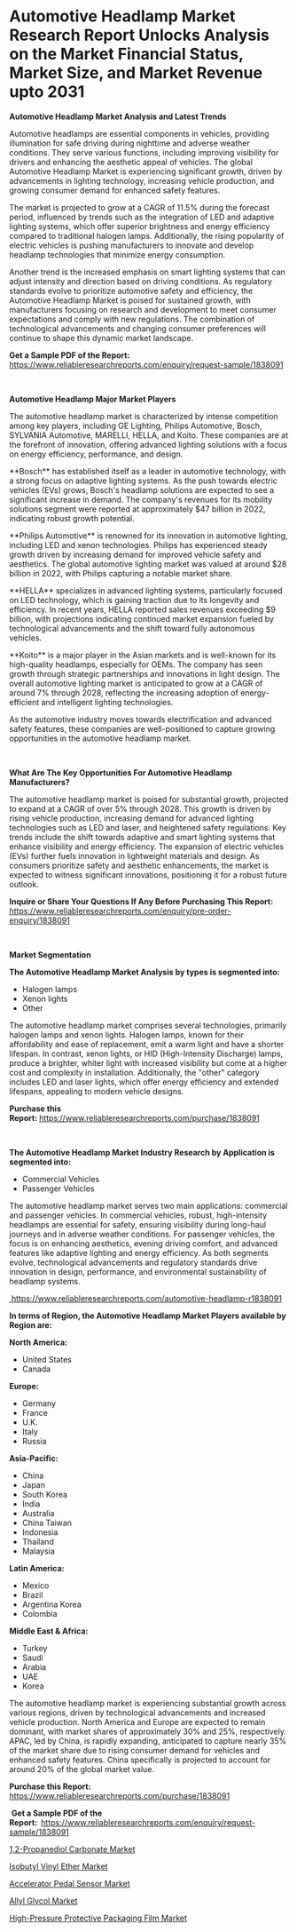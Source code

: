 <p><h1>Automotive Headlamp Market Research Report Unlocks Analysis on the Market Financial Status, Market Size, and Market Revenue upto 2031</h1></p><p><strong>Automotive Headlamp Market Analysis and Latest Trends</strong></p>
<p><p>Automotive headlamps are essential components in vehicles, providing illumination for safe driving during nighttime and adverse weather conditions. They serve various functions, including improving visibility for drivers and enhancing the aesthetic appeal of vehicles. The global Automotive Headlamp Market is experiencing significant growth, driven by advancements in lighting technology, increasing vehicle production, and growing consumer demand for enhanced safety features.</p><p>The market is projected to grow at a CAGR of 11.5% during the forecast period, influenced by trends such as the integration of LED and adaptive lighting systems, which offer superior brightness and energy efficiency compared to traditional halogen lamps. Additionally, the rising popularity of electric vehicles is pushing manufacturers to innovate and develop headlamp technologies that minimize energy consumption. </p><p>Another trend is the increased emphasis on smart lighting systems that can adjust intensity and direction based on driving conditions. As regulatory standards evolve to prioritize automotive safety and efficiency, the Automotive Headlamp Market is poised for sustained growth, with manufacturers focusing on research and development to meet consumer expectations and comply with new regulations. The combination of technological advancements and changing consumer preferences will continue to shape this dynamic market landscape.</p></p>
<p><strong>Get a Sample PDF of the Report:&nbsp;</strong> <a href="https://www.reliableresearchreports.com/enquiry/request-sample/1838091?utm_campaign=1635&utm_medium=2&utm_source=Github&utm_content=ia&utm_term=02112024&utm_id=automotive-headlamp">https://www.reliableresearchreports.com/enquiry/request-sample/1838091</a></p>
<p>&nbsp;</p>
<p><strong>Automotive Headlamp Major Market Players</strong></p>
<p><p>The automotive headlamp market is characterized by intense competition among key players, including GE Lighting, Philips Automotive, Bosch, SYLVANIA Automotive, MARELLI, HELLA, and Koito. These companies are at the forefront of innovation, offering advanced lighting solutions with a focus on energy efficiency, performance, and design.</p><p>**Bosch** has established itself as a leader in automotive technology, with a strong focus on adaptive lighting systems. As the push towards electric vehicles (EVs) grows, Bosch's headlamp solutions are expected to see a significant increase in demand. The company's revenues for its mobility solutions segment were reported at approximately $47 billion in 2022, indicating robust growth potential.</p><p>**Philips Automotive** is renowned for its innovation in automotive lighting, including LED and xenon technologies. Philips has experienced steady growth driven by increasing demand for improved vehicle safety and aesthetics. The global automotive lighting market was valued at around $28 billion in 2022, with Philips capturing a notable market share.</p><p>**HELLA** specializes in advanced lighting systems, particularly focused on LED technology, which is gaining traction due to its longevity and efficiency. In recent years, HELLA reported sales revenues exceeding $9 billion, with projections indicating continued market expansion fueled by technological advancements and the shift toward fully autonomous vehicles.</p><p>**Koito** is a major player in the Asian markets and is well-known for its high-quality headlamps, especially for OEMs. The company has seen growth through strategic partnerships and innovations in light design. The overall automotive lighting market is anticipated to grow at a CAGR of around 7% through 2028, reflecting the increasing adoption of energy-efficient and intelligent lighting technologies.</p><p>As the automotive industry moves towards electrification and advanced safety features, these companies are well-positioned to capture growing opportunities in the automotive headlamp market.</p></p>
<p>&nbsp;</p>
<p><strong>What Are The Key Opportunities For Automotive Headlamp Manufacturers?</strong></p>
<p><p>The automotive headlamp market is poised for substantial growth, projected to expand at a CAGR of over 5% through 2028. This growth is driven by rising vehicle production, increasing demand for advanced lighting technologies such as LED and laser, and heightened safety regulations. Key trends include the shift towards adaptive and smart lighting systems that enhance visibility and energy efficiency. The expansion of electric vehicles (EVs) further fuels innovation in lightweight materials and design. As consumers prioritize safety and aesthetic enhancements, the market is expected to witness significant innovations, positioning it for a robust future outlook.</p></p>
<p><strong>Inquire or Share Your Questions If Any Before Purchasing This Report:</strong> <a href="https://www.reliableresearchreports.com/enquiry/pre-order-enquiry/1838091?utm_campaign=1635&utm_medium=2&utm_source=Github&utm_content=ia&utm_term=02112024&utm_id=automotive-headlamp">https://www.reliableresearchreports.com/enquiry/pre-order-enquiry/1838091</a></p>
<p>&nbsp;</p>
<p><strong>Market Segmentation</strong></p>
<p><strong>The Automotive Headlamp Market Analysis by types is segmented into:</strong></p>
<p><ul><li>Halogen lamps</li><li>Xenon lights</li><li>Other</li></ul></p>
<p><p>The automotive headlamp market comprises several technologies, primarily halogen lamps and xenon lights. Halogen lamps, known for their affordability and ease of replacement, emit a warm light and have a shorter lifespan. In contrast, xenon lights, or HID (High-Intensity Discharge) lamps, produce a brighter, whiter light with increased visibility but come at a higher cost and complexity in installation. Additionally, the "other" category includes LED and laser lights, which offer energy efficiency and extended lifespans, appealing to modern vehicle designs.</p></p>
<p><strong>Purchase this Report:&nbsp;</strong><a href="https://www.reliableresearchreports.com/purchase/1838091?utm_campaign=1635&utm_medium=2&utm_source=Github&utm_content=ia&utm_term=02112024&utm_id=automotive-headlamp">https://www.reliableresearchreports.com/purchase/1838091</a></p>
<p>&nbsp;</p>
<p><strong>The Automotive Headlamp Market Industry Research by Application is segmented into:</strong></p>
<p><ul><li>Commercial Vehicles</li><li>Passenger Vehicles</li></ul></p>
<p><p>The automotive headlamp market serves two main applications: commercial and passenger vehicles. In commercial vehicles, robust, high-intensity headlamps are essential for safety, ensuring visibility during long-haul journeys and in adverse weather conditions. For passenger vehicles, the focus is on enhancing aesthetics, evening driving comfort, and advanced features like adaptive lighting and energy efficiency. As both segments evolve, technological advancements and regulatory standards drive innovation in design, performance, and environmental sustainability of headlamp systems.</p></p>
<p><a href="https://www.reliableresearchreports.com/automotive-headlamp-r1838091?utm_campaign=1635&utm_medium=2&utm_source=Github&utm_content=ia&utm_term=02112024&utm_id=automotive-headlamp">&nbsp;https://www.reliableresearchreports.com/automotive-headlamp-r1838091</a></p>
<p><strong>In terms of Region, the Automotive Headlamp Market Players available by Region are:</strong></p>
<p>
    <p> <strong> North America: </strong>
        <ul>
            <li>United States</li>
            <li>Canada</li>
        </ul>
        </p> 
    <p> <strong> Europe: </strong>
        <ul>
            <li>Germany</li>
            <li>France</li>
            <li>U.K.</li>
            <li>Italy</li>
            <li>Russia</li>
        </ul>
        </p> 
    <p> <strong> Asia-Pacific: </strong>
        <ul>
            <li>China</li>
            <li>Japan</li>
            <li>South Korea</li>
            <li>India</li>
            <li>Australia</li>
            <li>China Taiwan</li>
            <li>Indonesia</li>
            <li>Thailand</li>
            <li>Malaysia</li>
        </ul>
        </p> 
    <p> <strong> Latin America: </strong>
        <ul>
            <li>Mexico</li>
            <li>Brazil</li>
            <li>Argentina Korea</li>
            <li>Colombia</li>
        </ul>
        </p> 
    <p> <strong> Middle East & Africa: </strong>
        <ul>
            <li>Turkey</li>
            <li>Saudi</li>
            <li>Arabia</li>
            <li>UAE</li>
            <li>Korea</li>
        </ul>
    </p>
    </p>
<p><p>The automotive headlamp market is experiencing substantial growth across various regions, driven by technological advancements and increased vehicle production. North America and Europe are expected to remain dominant, with market shares of approximately 30% and 25%, respectively. APAC, led by China, is rapidly expanding, anticipated to capture nearly 35% of the market share due to rising consumer demand for vehicles and enhanced safety features. China specifically is projected to account for around 20% of the global market value.</p></p>
<p><strong>Purchase this Report: </strong><a href="https://www.reliableresearchreports.com/purchase/1838091?utm_campaign=1635&utm_medium=2&utm_source=Github&utm_content=ia&utm_term=02112024&utm_id=automotive-headlamp">https://www.reliableresearchreports.com/purchase/1838091</a></p>
<p>&nbsp;<strong>Get a Sample PDF of the Report:&nbsp;&nbsp;</strong><a href="https://www.reliableresearchreports.com/enquiry/request-sample/1838091?utm_campaign=1635&utm_medium=2&utm_source=Github&utm_content=ia&utm_term=02112024&utm_id=automotive-headlamp">https://www.reliableresearchreports.com/enquiry/request-sample/1838091</a></p>
<p><strong></strong></p>
<p><p><a href="https://www.linkedin.com/pulse/global-12-propanediol-carbonate-market-focus-product-type-itype-qanbf?utm_campaign=1635&utm_medium=2&utm_source=Github&utm_content=ia&utm_term=02112024&utm_id=automotive-headlamp">1,2-Propanediol Carbonate Market</a></p><p><a href="https://www.linkedin.com/pulse/isobutyl-vinyl-ether-market-outlook-current-assessment-future-xly5f?utm_campaign=1635&utm_medium=2&utm_source=Github&utm_content=ia&utm_term=02112024&utm_id=automotive-headlamp">Isobutyl Vinyl Ether Market</a></p><p><a href="https://github.com/HeatherFernandez476/Market-Research-Report-List-1/blob/main/accelerator-pedal-sensor-market.md?utm_campaign=1635&utm_medium=2&utm_source=Github&utm_content=ia&utm_term=02112024&utm_id=automotive-headlamp">Accelerator Pedal Sensor Market</a></p><p><a href="https://www.linkedin.com/pulse/allyl-glycol-sector-surge-116-growth-roadmap-2031-helixperts-5rgff?utm_campaign=1635&utm_medium=2&utm_source=Github&utm_content=ia&utm_term=02112024&utm_id=automotive-headlamp">Allyl Glycol Market</a></p><p><a href="https://www.linkedin.com/pulse/pioneering-growth-analyzing-global-high-pressure-protective-ndeof?utm_campaign=1635&utm_medium=2&utm_source=Github&utm_content=ia&utm_term=02112024&utm_id=automotive-headlamp">High-Pressure Protective Packaging Film Market</a></p></p>